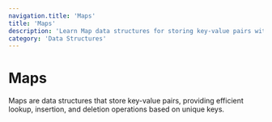 ```yaml
---
navigation.title: 'Maps'
title: 'Maps'
description: 'Learn Map data structures for storing key-value pairs with efficient lookup, insertion, and deletion operations.'
category: 'Data Structures'
---
```


# Maps

Maps are data structures that store key-value pairs, providing efficient lookup, insertion, and deletion operations based on unique keys.
